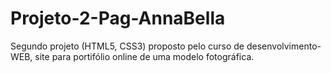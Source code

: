 # Projeto-2-Pag-AnnaBella
Segundo projeto (HTML5, CSS3) proposto pelo curso de desenvolvimento-WEB, site para portifólio online de uma modelo fotográfica. 
